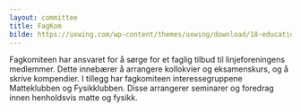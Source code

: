 ```yaml
---
layout: committee
title: FagKom
bilde: https://uxwing.com/wp-content/themes/uxwing/download/18-education-school/read-book.png
---
```

Fagkomiteen har ansvaret for å sørge for et faglig tilbud til linjeforeningens medlemmer. Dette innebærer å arrangere kollokvier og eksamenskurs, og å skrive kompendier. I tillegg har fagkomiteen interessegruppene Matteklubben og Fysikklubben. Disse arrangerer seminarer og foredrag innen henholdsvis matte og fysikk.